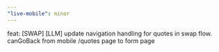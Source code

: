 ```yaml
---
"live-mobile": minor
---
```


feat: [SWAP] [LLM] update navigation handling for quotes in swap flow. canGoBack from mobile /quotes page to form page

